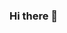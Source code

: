 ### Hi there 👋

<!--
**wkndavid/wkndavid** is a ✨ _special_ ✨ repository because its `README.md` (this file) appears on your GitHub profile.

Here are some ideas to get you started:

- 🔭 I’m currently working Dev Jr Freelancer ...
- 🌱 I’m currently learning Laravel, Vue.js and Docker...
- 💬 Ask me about ...


<svg viewBox="-16 -32 880 192" width="880" height="192" xmlns="http://www.w3.org/2000/svg"><style>@keyframes c0{1.88%{fill:var(--c1)}1.9%,to{fill:var(--ce)}}@keyframes c1{2.25%{fill:var(--c1)}2.27%,to{fill:var(--ce)}}@keyframes c2{3.39%{fill:var(--c1)}3.41%,to{fill:var(--ce)}}@keyframes c3{95.08%{fill:var(--c4)}95.1%,to{fill:var(--ce)}}@keyframes c4{95.46%{fill:var(--c4)}95.48%,to{fill:var(--ce)}}@keyframes c5{6.03%{fill:var(--c1)}6.05%,to{fill:var(--ce)}}@keyframes c6{93.95%{fill:var(--c4)}93.97%,to{fill:var(--ce)}}@keyframes c7{13.2%{fill:var(--c1)}13.22%,to{fill:var(--ce)}}@keyframes c8{13.95%{fill:var(--c1)}13.97%,to{fill:var(--ce)}}@keyframes c9{14.71%{fill:var(--c1)}14.73%,to{fill:var(--ce)}}@keyframes ca{52.82%{fill:var(--c1)}52.84%,to{fill:var(--ce)}}@keyframes cb{52.44%{fill:var(--c1)}52.46%,to{fill:var(--ce)}}@keyframes cc{55.46%{fill:var(--c2)}55.48%,to{fill:var(--ce)}}@keyframes cd{15.84%{fill:var(--c1)}15.86%,to{fill:var(--ce)}}@keyframes ce{16.97%{fill:var(--c1)}16.99%,to{fill:var(--ce)}}@keyframes cf{21.5%{fill:var(--c1)}21.52%,to{fill:var(--ce)}}@keyframes cg{17.73%{fill:var(--c1)}17.75%,to{fill:var(--ce)}}@keyframes ch{20.74%{fill:var(--c1)}20.76%,to{fill:var(--ce)}}@keyframes ci{19.99%{fill:var(--c1)}20.01%,to{fill:var(--ce)}}@keyframes cj{19.24%{fill:var(--c1)}19.26%,to{fill:var(--ce)}}@keyframes ck{18.86%{fill:var(--c1)}18.88%,to{fill:var(--ce)}}@keyframes cl{73.2%{fill:var(--c3)}73.22%,to{fill:var(--ce)}}@keyframes cm{59.99%{fill:var(--c2)}60.01%,to{fill:var(--ce)}}@keyframes cn{33.2%{fill:var(--c1)}33.22%,to{fill:var(--ce)}}@keyframes co{75.84%{fill:var(--c3)}75.86%,to{fill:var(--ce)}}@keyframes cp{23.39%{fill:var(--c1)}23.41%,to{fill:var(--ce)}}@keyframes cq{32.44%{fill:var(--c1)}32.46%,to{fill:var(--ce)}}@keyframes cr{32.82%{fill:var(--c1)}32.84%,to{fill:var(--ce)}}@keyframes cs{30.56%{fill:var(--c1)}30.58%,to{fill:var(--ce)}}@keyframes ct{24.52%{fill:var(--c1)}24.54%,to{fill:var(--ce)}}@keyframes cu{24.9%{fill:var(--c1)}24.92%,to{fill:var(--ce)}}@keyframes cv{29.8%{fill:var(--c1)}29.82%,to{fill:var(--ce)}}@keyframes cw{62.25%{fill:var(--c2)}62.27%,to{fill:var(--ce)}}@keyframes cx{25.27%{fill:var(--c1)}25.29%,to{fill:var(--ce)}}@keyframes cy{29.05%{fill:var(--c1)}29.07%,to{fill:var(--ce)}}@keyframes cz{70.56%{fill:var(--c3)}70.58%,to{fill:var(--ce)}}@keyframes c10{36.22%{fill:var(--c1)}36.24%,to{fill:var(--ce)}}@keyframes c11{27.54%{fill:var(--c1)}27.56%,to{fill:var(--ce)}}@keyframes c12{26.03%{fill:var(--c1)}26.05%,to{fill:var(--ce)}}@keyframes c13{79.24%{fill:var(--c4)}79.26%,to{fill:var(--ce)}}@keyframes c14{37.35%{fill:var(--c1)}37.37%,to{fill:var(--ce)}}@keyframes c15{36.97%{fill:var(--c1)}36.99%,to{fill:var(--ce)}}@keyframes c16{26.78%{fill:var(--c1)}26.8%,to{fill:var(--ce)}}@keyframes c17{38.48%{fill:var(--c1)}38.5%,to{fill:var(--ce)}}@keyframes c18{38.1%{fill:var(--c1)}38.12%,to{fill:var(--ce)}}@keyframes c19{45.27%{fill:var(--c1)}45.29%,to{fill:var(--ce)}}@keyframes c1a{44.9%{fill:var(--c1)}44.92%,to{fill:var(--ce)}}@keyframes c1b{39.61%{fill:var(--c1)}39.63%,to{fill:var(--ce)}}@keyframes c1c{66.78%{fill:var(--c2)}66.8%,to{fill:var(--ce)}}@keyframes c1d{40.74%{fill:var(--c1)}40.76%,to{fill:var(--ce)}}@keyframes c1e{41.12%{fill:var(--c1)}41.14%,to{fill:var(--ce)}}@keyframes c1f{41.88%{fill:var(--c1)}41.9%,to{fill:var(--ce)}}@keyframes u0{1.88%{transform:scale(0,1)}1.9%,2.25%{transform:scale(.02,1)}2.27%,3.39%{transform:scale(.05,1)}3.41%,6.03%{transform:scale(.07,1)}13.2%,6.05%{transform:scale(.1,1)}13.22%,13.95%{transform:scale(.12,1)}13.97%,14.71%{transform:scale(.15,1)}14.73%,15.84%{transform:scale(.17,1)}15.86%,16.97%{transform:scale(.2,1)}16.99%,17.73%{transform:scale(.22,1)}17.75%,18.86%{transform:scale(.24,1)}18.88%,19.24%{transform:scale(.27,1)}19.26%,19.99%{transform:scale(.29,1)}20.01%,20.74%{transform:scale(.32,1)}20.76%,21.5%{transform:scale(.34,1)}21.52%,23.39%{transform:scale(.37,1)}23.41%,24.52%{transform:scale(.39,1)}24.54%,24.9%{transform:scale(.41,1)}24.92%,25.27%{transform:scale(.44,1)}25.29%,26.03%{transform:scale(.46,1)}26.05%,26.78%{transform:scale(.49,1)}26.8%,27.54%{transform:scale(.51,1)}27.56%,29.05%{transform:scale(.54,1)}29.07%,29.8%{transform:scale(.56,1)}29.82%,30.56%{transform:scale(.59,1)}30.58%,32.44%{transform:scale(.61,1)}32.46%,32.82%{transform:scale(.63,1)}32.84%,33.2%{transform:scale(.66,1)}33.22%,36.22%{transform:scale(.68,1)}36.24%,36.97%{transform:scale(.71,1)}36.99%,37.35%{transform:scale(.73,1)}37.37%,38.1%{transform:scale(.76,1)}38.12%,38.48%{transform:scale(.78,1)}38.5%,39.61%{transform:scale(.8,1)}39.63%,40.74%{transform:scale(.83,1)}40.76%,41.12%{transform:scale(.85,1)}41.14%,41.88%{transform:scale(.88,1)}41.9%,44.9%{transform:scale(.9,1)}44.92%,45.27%{transform:scale(.93,1)}45.29%,52.44%{transform:scale(.95,1)}52.46%,52.82%{transform:scale(.98,1)}52.84%,to{transform:scale(1,1)}}@keyframes u1{55.46%{transform:scale(0,1)}55.48%,59.99%{transform:scale(.25,1)}60.01%,62.25%{transform:scale(.5,1)}62.27%,66.78%{transform:scale(.75,1)}66.8%,to{transform:scale(1,1)}}@keyframes u2{70.56%{transform:scale(0,1)}70.58%,73.2%{transform:scale(.33,1)}73.22%,75.84%{transform:scale(.67,1)}75.86%,to{transform:scale(1,1)}}@keyframes u3{79.24%{transform:scale(0,1)}79.26%,93.95%{transform:scale(.25,1)}93.97%,95.08%{transform:scale(.5,1)}95.1%,95.46%{transform:scale(.75,1)}95.48%,to{transform:scale(1,1)}}@keyframes s0{0%,99.62%{transform:translate(0,-16px)}.38%{transform:translate(0,0)}1.13%{transform:translate(32px,0)}2.26%{transform:translate(32px,48px)}3.02%{transform:translate(64px,48px)}3.4%{transform:translate(64px,64px)}3.77%{transform:translate(48px,64px)}4.15%{transform:translate(48px,48px)}4.91%{transform:translate(80px,48px)}5.66%{transform:translate(80px,16px)}13.21%{transform:translate(400px,16px)}13.96%{transform:translate(400px,48px)}16.6%{transform:translate(512px,48px)}16.98%{transform:translate(512px,64px)}17.36%{transform:translate(528px,64px)}17.74%{transform:translate(528px,80px)}18.49%{transform:translate(560px,80px)}20.38%,57.36%{transform:translate(560px,0)}21.13%{transform:translate(528px,0)}21.51%{transform:translate(528px,16px)}24.53%{transform:translate(656px,16px)}24.91%,30.19%{transform:translate(656px,32px)}26.42%{transform:translate(720px,32px)}27.17%{transform:translate(720px,0)}27.92%{transform:translate(688px,0)}29.06%,79.62%{transform:translate(688px,48px)}29.81%{transform:translate(656px,48px)}31.32%{transform:translate(608px,32px)}32.83%{transform:translate(608px,96px)}33.21%{transform:translate(592px,96px)}33.58%{transform:translate(592px,80px)}34.72%{transform:translate(640px,80px)}35.09%{transform:translate(640px,96px)}36.6%{transform:translate(704px,96px)}37.36%{transform:translate(704px,64px)}38.11%,45.66%{transform:translate(736px,64px)}38.49%{transform:translate(736px,48px)}39.25%{transform:translate(768px,48px)}39.62%{transform:translate(768px,32px)}40%{transform:translate(784px,32px)}40.38%{transform:translate(784px,48px)}41.51%{transform:translate(832px,48px)}41.89%{transform:translate(832px,32px)}42.26%{transform:translate(816px,32px)}42.64%{transform:translate(816px,48px)}44.15%{transform:translate(752px,48px)}44.91%{transform:translate(752px,80px)}45.28%{transform:translate(736px,80px)}52.08%{transform:translate(464px,64px)}52.45%{transform:translate(464px,80px)}52.83%{transform:translate(448px,80px)}53.21%{transform:translate(448px,64px)}53.96%{transform:translate(480px,64px)}55.47%{transform:translate(480px,0)}59.62%{transform:translate(560px,96px)}61.89%{transform:translate(656px,96px)}62.26%{transform:translate(656px,80px)}62.64%{transform:translate(672px,80px)}63.02%{transform:translate(672px,64px)}66.04%{transform:translate(800px,64px)}66.79%{transform:translate(800px,32px)}69.43%,80%{transform:translate(688px,32px)}70.57%{transform:translate(688px,80px)}73.21%{transform:translate(576px,80px)}73.58%{transform:translate(576px,64px)}74.34%{transform:translate(608px,64px)}75.85%{transform:translate(608px,0)}78.11%{transform:translate(704px,0)}79.25%{transform:translate(704px,48px)}94.34%{transform:translate(80px,32px)}95.47%{transform:translate(80px,80px)}95.85%{transform:translate(64px,80px)}97.74%{transform:translate(64px,0)}98.11%{transform:translate(48px,0)}98.49%{transform:translate(48px,-16px)}}@keyframes s1{0%,99.62%{transform:translate(16px,-16px)}.38%{transform:translate(0,-16px)}.75%{transform:translate(0,0)}1.51%{transform:translate(32px,0)}2.64%{transform:translate(32px,48px)}3.4%{transform:translate(64px,48px)}3.77%{transform:translate(64px,64px)}4.15%{transform:translate(48px,64px)}4.53%{transform:translate(48px,48px)}5.28%{transform:translate(80px,48px)}6.04%{transform:translate(80px,16px)}13.58%{transform:translate(400px,16px)}14.34%{transform:translate(400px,48px)}16.98%{transform:translate(512px,48px)}17.36%{transform:translate(512px,64px)}17.74%{transform:translate(528px,64px)}18.11%{transform:translate(528px,80px)}18.87%{transform:translate(560px,80px)}20.75%,57.74%{transform:translate(560px,0)}21.51%{transform:translate(528px,0)}21.89%{transform:translate(528px,16px)}24.91%{transform:translate(656px,16px)}25.28%,30.57%{transform:translate(656px,32px)}26.79%{transform:translate(720px,32px)}27.55%{transform:translate(720px,0)}28.3%{transform:translate(688px,0)}29.43%,80%{transform:translate(688px,48px)}30.19%{transform:translate(656px,48px)}31.7%{transform:translate(608px,32px)}33.21%{transform:translate(608px,96px)}33.58%{transform:translate(592px,96px)}33.96%{transform:translate(592px,80px)}35.09%{transform:translate(640px,80px)}35.47%{transform:translate(640px,96px)}36.98%{transform:translate(704px,96px)}37.74%{transform:translate(704px,64px)}38.49%,46.04%{transform:translate(736px,64px)}38.87%{transform:translate(736px,48px)}39.62%{transform:translate(768px,48px)}40%{transform:translate(768px,32px)}40.38%{transform:translate(784px,32px)}40.75%{transform:translate(784px,48px)}41.89%{transform:translate(832px,48px)}42.26%{transform:translate(832px,32px)}42.64%{transform:translate(816px,32px)}43.02%{transform:translate(816px,48px)}44.53%{transform:translate(752px,48px)}45.28%{transform:translate(752px,80px)}45.66%{transform:translate(736px,80px)}52.45%{transform:translate(464px,64px)}52.83%{transform:translate(464px,80px)}53.21%{transform:translate(448px,80px)}53.58%{transform:translate(448px,64px)}54.34%{transform:translate(480px,64px)}55.85%{transform:translate(480px,0)}60%{transform:translate(560px,96px)}62.26%{transform:translate(656px,96px)}62.64%{transform:translate(656px,80px)}63.02%{transform:translate(672px,80px)}63.4%{transform:translate(672px,64px)}66.42%{transform:translate(800px,64px)}67.17%{transform:translate(800px,32px)}69.81%,80.38%{transform:translate(688px,32px)}70.94%{transform:translate(688px,80px)}73.58%{transform:translate(576px,80px)}73.96%{transform:translate(576px,64px)}74.72%{transform:translate(608px,64px)}76.23%{transform:translate(608px,0)}78.49%{transform:translate(704px,0)}79.62%{transform:translate(704px,48px)}94.72%{transform:translate(80px,32px)}95.85%{transform:translate(80px,80px)}96.23%{transform:translate(64px,80px)}98.11%{transform:translate(64px,0)}98.49%{transform:translate(48px,0)}98.87%{transform:translate(48px,-16px)}}@keyframes s2{0%,99.62%{transform:translate(32px,-16px)}.75%{transform:translate(0,-16px)}1.13%{transform:translate(0,0)}1.89%{transform:translate(32px,0)}3.02%{transform:translate(32px,48px)}3.77%{transform:translate(64px,48px)}4.15%{transform:translate(64px,64px)}4.53%{transform:translate(48px,64px)}4.91%{transform:translate(48px,48px)}5.66%{transform:translate(80px,48px)}6.42%{transform:translate(80px,16px)}13.96%{transform:translate(400px,16px)}14.72%{transform:translate(400px,48px)}17.36%{transform:translate(512px,48px)}17.74%{transform:translate(512px,64px)}18.11%{transform:translate(528px,64px)}18.49%{transform:translate(528px,80px)}19.25%{transform:translate(560px,80px)}21.13%,58.11%{transform:translate(560px,0)}21.89%{transform:translate(528px,0)}22.26%{transform:translate(528px,16px)}25.28%{transform:translate(656px,16px)}25.66%,30.94%{transform:translate(656px,32px)}27.17%{transform:translate(720px,32px)}27.92%{transform:translate(720px,0)}28.68%{transform:translate(688px,0)}29.81%,80.38%{transform:translate(688px,48px)}30.57%{transform:translate(656px,48px)}32.08%{transform:translate(608px,32px)}33.58%{transform:translate(608px,96px)}33.96%{transform:translate(592px,96px)}34.34%{transform:translate(592px,80px)}35.47%{transform:translate(640px,80px)}35.85%{transform:translate(640px,96px)}37.36%{transform:translate(704px,96px)}38.11%{transform:translate(704px,64px)}38.87%,46.42%{transform:translate(736px,64px)}39.25%{transform:translate(736px,48px)}40%{transform:translate(768px,48px)}40.38%{transform:translate(768px,32px)}40.75%{transform:translate(784px,32px)}41.13%{transform:translate(784px,48px)}42.26%{transform:translate(832px,48px)}42.64%{transform:translate(832px,32px)}43.02%{transform:translate(816px,32px)}43.4%{transform:translate(816px,48px)}44.91%{transform:translate(752px,48px)}45.66%{transform:translate(752px,80px)}46.04%{transform:translate(736px,80px)}52.83%{transform:translate(464px,64px)}53.21%{transform:translate(464px,80px)}53.58%{transform:translate(448px,80px)}53.96%{transform:translate(448px,64px)}54.72%{transform:translate(480px,64px)}56.23%{transfo<svg viewBox="-16 -32 880 192" width="880" height="192" xmlns="http://www.w3.org/2000/svg"><style>@keyframes c0{1.88%{fill:var(--c1)}1.9%,to{fill:var(--ce)}}@keyframes c1{2.25%{fill:var(--c1)}2.27%,to{fill:var(--ce)}}@keyframes c2{3.39%{fill:var(--c1)}3.41%,to{fill:var(--ce)}}@keyframes c3{95.08%{fill:var(--c4)}95.1%,to{fill:var(--ce)}}@keyframes c4{95.46%{fill:var(--c4)}95.48%,to{fill:var(--ce)}}@keyframes c5{6.03%{fill:var(--c1)}6.05%,to{fill:var(--ce)}}@keyframes c6{93.95%{fill:var(--c4)}93.97%,to{fill:var(--ce)}}@keyframes c7{13.2%{fill:var(--c1)}13.22%,to{fill:var(--ce)}}@keyframes c8{13.95%{fill:var(--c1)}13.97%,to{fill:var(--ce)}}@keyframes c9{14.71%{fill:var(--c1)}14.73%,to{fill:var(--ce)}}@keyframes ca{52.82%{fill:var(--c1)}52.84%,to{fill:var(--ce)}}@keyframes cb{52.44%{fill:var(--c1)}52.46%,to{fill:var(--ce)}}@keyframes cc{55.46%{fill:var(--c2)}55.48%,to{fill:var(--ce)}}@keyframes cd{15.84%{fill:var(--c1)}15.86%,to{fill:var(--ce)}}@keyframes ce{16.97%{fill:var(--c1)}16.99%,to{fill:var(--ce)}}@keyframes cf{21.5%{fill:var(--c1)}21.52%,to{fill:var(--ce)}}@keyframes cg{17.73%{fill:var(--c1)}17.75%,to{fill:var(--ce)}}@keyframes ch{20.74%{fill:var(--c1)}20.76%,to{fill:var(--ce)}}@keyframes ci{19.99%{fill:var(--c1)}20.01%,to{fill:var(--ce)}}@keyframes cj{19.24%{fill:var(--c1)}19.26%,to{fill:var(--ce)}}@keyframes ck{18.86%{fill:var(--c1)}18.88%,to{fill:var(--ce)}}@keyframes cl{73.2%{fill:var(--c3)}73.22%,to{fill:var(--ce)}}@keyframes cm{59.99%{fill:var(--c2)}60.01%,to{fill:var(--ce)}}@keyframes cn{33.2%{fill:var(--c1)}33.22%,to{fill:var(--ce)}}@keyframes co{75.84%{fill:var(--c3)}75.86%,to{fill:var(--ce)}}@keyframes cp{23.39%{fill:var(--c1)}23.41%,to{fill:var(--ce)}}@keyframes cq{32.44%{fill:var(--c1)}32.46%,to{fill:var(--ce)}}@keyframes cr{32.82%{fill:var(--c1)}32.84%,to{fill:var(--ce)}}@keyframes cs{30.56%{fill:var(--c1)}30.58%,to{fill:var(--ce)}}@keyframes ct{24.52%{fill:var(--c1)}24.54%,to{fill:var(--ce)}}@keyframes cu{24.9%{fill:var(--c1)}24.92%,to{fill:var(--ce)}}@keyframes cv{29.8%{fill:var(--c1)}29.82%,to{fill:var(--ce)}}@keyframes cw{62.25%{fill:var(--c2)}62.27%,to{fill:var(--ce)}}@keyframes cx{25.27%{fill:var(--c1)}25.29%,to{fill:var(--ce)}}@keyframes cy{29.05%{fill:var(--c1)}29.07%,to{fill:var(--ce)}}@keyframes cz{70.56%{fill:var(--c3)}70.58%,to{fill:var(--ce)}}@keyframes c10{36.22%{fill:var(--c1)}36.24%,to{fill:var(--ce)}}@keyframes c11{27.54%{fill:var(--c1)}27.56%,to{fill:var(--ce)}}@keyframes c12{26.03%{fill:var(--c1)}26.05%,to{fill:var(--ce)}}@keyframes c13{79.24%{fill:var(--c4)}79.26%,to{fill:var(--ce)}}@keyframes c14{37.35%{fill:var(--c1)}37.37%,to{fill:var(--ce)}}@keyframes c15{36.97%{fill:var(--c1)}36.99%,to{fill:var(--ce)}}@keyframes c16{26.78%{fill:var(--c1)}26.8%,to{fill:var(--ce)}}@keyframes c17{38.48%{fill:var(--c1)}38.5%,to{fill:var(--ce)}}@keyframes c18{38.1%{fill:var(--c1)}38.12%,to{fill:var(--ce)}}@keyframes c19{45.27%{fill:var(--c1)}45.29%,to{fill:var(--ce)}}@keyframes c1a{44.9%{fill:var(--c1)}44.92%,to{fill:var(--ce)}}@keyframes c1b{39.61%{fill:var(--c1)}39.63%,to{fill:var(--ce)}}@keyframes c1c{66.78%{fill:var(--c2)}66.8%,to{fill:var(--ce)}}@keyframes c1d{40.74%{fill:var(--c1)}40.76%,to{fill:var(--ce)}}@keyframes c1e{41.12%{fill:var(--c1)}41.14%,to{fill:var(--ce)}}@keyframes c1f{41.88%{fill:var(--c1)}41.9%,to{fill:var(--ce)}}@keyframes u0{1.88%{transform:scale(0,1)}1.9%,2.25%{transform:scale(.02,1)}2.27%,3.39%{transform:scale(.05,1)}3.41%,6.03%{transform:scale(.07,1)}13.2%,6.05%{transform:scale(.1,1)}13.22%,13.95%{transform:scale(.12,1)}13.97%,14.71%{transform:scale(.15,1)}14.73%,15.84%{transform:scale(.17,1)}15.86%,16.97%{transform:scale(.2,1)}16.99%,17.73%{transform:scale(.22,1)}17.75%,18.86%{transform:scale(.24,1)}18.88%,19.24%{transform:scale(.27,1)}19.26%,19.99%{transform:scale(.29,1)}20.01%,20.74%{transform:scale(.32,1)}20.76%,21.5%{transform:scale(.34,1)}21.52%,23.39%{transform:scale(.37,1)}23.41%,24.52%{transform:scale(.39,1)}24.54%,24.9%{transform:scale(.41,1)}24.92%,25.27%{transform:scale(.44,1)}25.29%,26.03%{transform:scale(.46,1)}26.05%,26.78%{transform:scale(.49,1)}26.8%,27.54%{transform:scale(.51,1)}27.56%,29.05%{transform:scale(.54,1)}29.07%,29.8%{transform:scale(.56,1)}29.82%,30.56%{transform:scale(.59,1)}30.58%,32.44%{transform:scale(.61,1)}32.46%,32.82%{transform:scale(.63,1)}32.84%,33.2%{transform:scale(.66,1)}33.22%,36.22%{transform:scale(.68,1)}36.24%,36.97%{transform:scale(.71,1)}36.99%,37.35%{transform:scale(.73,1)}37.37%,38.1%{transform:scale(.76,1)}38.12%,38.48%{transform:scale(.78,1)}38.5%,39.61%{transform:scale(.8,1)}39.63%,40.74%{transform:scale(.83,1)}40.76%,41.12%{transform:scale(.85,1)}41.14%,41.88%{transform:scale(.88,1)}41.9%,44.9%{transform:scale(.9,1)}44.92%,45.27%{transform:scale(.93,1)}45.29%,52.44%{transform:scale(.95,1)}52.46%,52.82%{transform:scale(.98,1)}52.84%,to{transform:scale(1,1)}}@keyframes u1{55.46%{transform:scale(0,1)}55.48%,59.99%{transform:scale(.25,1)}60.01%,62.25%{transform:scale(.5,1)}62.27%,66.78%{transform:scale(.75,1)}66.8%,to{transform:scale(1,1)}}@keyframes u2{70.56%{transform:scale(0,1)}70.58%,73.2%{transform:scale(.33,1)}73.22%,75.84%{transform:scale(.67,1)}75.86%,to{transform:scale(1,1)}}@keyframes u3{79.24%{transform:scale(0,1)}79.26%,93.95%{transform:scale(.25,1)}93.97%,95.08%{transform:scale(.5,1)}95.1%,95.46%{transform:scale(.75,1)}95.48%,to{transform:scale(1,1)}}@keyframes s0{0%,99.62%{transform:translate(0,-16px)}.38%{transform:translate(0,0)}1.13%{transform:translate(32px,0)}2.26%{transform:translate(32px,48px)}3.02%{transform:translate(64px,48px)}3.4%{transform:translate(64px,64px)}3.77%{transform:translate(48px,64px)}4.15%{transform:translate(48px,48px)}4.91%{transform:translate(80px,48px)}5.66%{transform:translate(80px,16px)}13.21%{transform:translate(400px,16px)}13.96%{transform:translate(400px,48px)}16.6%{transform:translate(512px,48px)}16.98%{transform:translate(512px,64px)}17.36%{transform:translate(528px,64px)}17.74%{transform:translate(528px,80px)}18.49%{transform:translate(560px,80px)}20.38%,57.36%{transform:translate(560px,0)}21.13%{transform:translate(528px,0)}21.51%{transform:translate(528px,16px)}24.53%{transform:translate(656px,16px)}24.91%,30.19%{transform:translate(656px,32px)}26.42%{transform:translate(720px,32px)}27.17%{transform:translate(720px,0)}27.92%{transform:translate(688px,0)}29.06%,79.62%{transform:translate(688px,48px)}29.81%{transform:translate(656px,48px)}31.32%{transform:translate(608px,32px)}32.83%{transform:translate(608px,96px)}33.21%{transform:translate(592px,96px)}33.58%{transform:translate(592px,80px)}34.72%{transform:translate(640px,80px)}35.09%{transform:translate(640px,96px)}36.6%{transform:translate(704px,96px)}37.36%{transform:translate(704px,64px)}38.11%,45.66%{transform:translate(736px,64px)}38.49%{transform:translate(736px,48px)}39.25%{transform:translate(768px,48px)}39.62%{transform:translate(768px,32px)}40%{transform:translate(784px,32px)}40.38%{transform:translate(784px,48px)}41.51%{transform:translate(832px,48px)}41.89%{transform:translate(832px,32px)}42.26%{transform:translate(816px,32px)}42.64%{transform:translate(816px,48px)}44.15%{transform:translate(752px,48px)}44.91%{transform:translate(752px,80px)}45.28%{transform:translate(736px,80px)}52.08%{transform:translate(464px,64px)}52.45%{transform:translate(464px,80px)}52.83%{transform:translate(448px,80px)}53.21%{transform:translate(448px,64px)}53.96%{transform:translate(480px,64px)}55.47%{transform:translate(480px,0)}59.62%{transform:translate(560px,96px)}61.89%{transform:translate(656px,96px)}62.26%{transform:translate(656px,80px)}62.64%{transform:translate(672px,80px)}63.02%{transform:translate(672px,64px)}66.04%{transform:translate(800px,64px)}66.79%{transform:translate(800px,32px)}69.43%,80%{transform:translate(688px,32px)}70.57%{transform:translate(688px,80px)}73.21%{transform:translate(576px,80px)}73.58%{transform:translate(576px,64px)}74.34%{transform:translate(608px,64px)}75.85%{transform:translate(608px,0)}78.11%{transform:translate(704px,0)}79.25%{transform:translate(704px,48px)}94.34%{transform:translate(80px,32px)}95.47%{transform:translate(80px,80px)}95.85%{transform:translate(64px,80px)}97.74%{transform:translate(64px,0)}98.11%{transform:translate(48px,0)}98.49%{transform:translate(48px,-16px)}}@keyframes s1{0%,99.62%{transform:translate(16px,-16px)}.38%{transform:translate(0,-16px)}.75%{transform:translate(0,0)}1.51%{transform:translate(32px,0)}2.64%{transform:translate(32px,48px)}3.4%{transform:translate(64px,48px)}3.77%{transform:translate(64px,64px)}4.15%{transform:translate(48px,64px)}4.53%{transform:translate(48px,48px)}5.28%{transform:translate(80px,48px)}6.04%{transform:translate(80px,16px)}13.58%{transform:translate(400px,16px)}14.34%{transform:translate(400px,48px)}16.98%{transform:translate(512px,48px)}17.36%{transform:translate(512px,64px)}17.74%{transform:translate(528px,64px)}18.11%{transform:translate(528px,80px)}18.87%{transform:translate(560px,80px)}20.75%,57.74%{transform:translate(560px,0)}21.51%{transform:translate(528px,0)}21.89%{transform:translate(528px,16px)}24.91%{transform:translate(656px,16px)}25.28%,30.57%{transform:translate(656px,32px)}26.79%{transform:translate(720px,32px)}27.55%{transform:translate(720px,0)}28.3%{transform:translate(688px,0)}29.43%,80%{transform:translate(688px,48px)}30.19%{transform:translate(656px,48px)}31.7%{transform:translate(608px,32px)}33.21%{transform:translate(608px,96px)}33.58%{transform:translate(592px,96px)}33.96%{transform:translate(592px,80px)}35.09%{transform:translate(640px,80px)}35.47%{transform:translate(640px,96px)}36.98%{transform:translate(704px,96px)}37.74%{transform:translate(704px,64px)}38.49%,46.04%{transform:translate(736px,64px)}38.87%{transform:translate(736px,48px)}39.62%{transform:translate(768px,48px)}40%{transform:translate(768px,32px)}40.38%{transform:translate(784px,32px)}40.75%{transform:translate(784px,48px)}41.89%{transform:translate(832px,48px)}42.26%{transform:translate(832px,32px)}42.64%{transform:translate(816px,32px)}43.02%{transform:translate(816px,48px)}44.53%{transform:translate(752px,48px)}45.28%{transform:translate(752px,80px)}45.66%{transform:translate(736px,80px)}52.45%{transform:translate(464px,64px)}52.83%{transform:translate(464px,80px)}53.21%{transform:translate(448px,80px)}53.58%{transform:translate(448px,64px)}54.34%{transform:translate(480px,64px)}55.85%{transform:translate(480px,0)}60%{transform:translate(560px,96px)}62.26%{transform:translate(656px,96px)}62.64%{transform:translate(656px,80px)}63.02%{transform:translate(672px,80px)}63.4%{transform:translate(672px,64px)}66.42%{transform:translate(800px,64px)}67.17%{transform:translate(800px,32px)}69.81%,80.38%{transform:translate(688px,32px)}70.94%{transform:translate(688px,80px)}73.58%{transform:translate(576px,80px)}73.96%{transform:translate(576px,64px)}74.72%{transform:translate(608px,64px)}76.23%{transform:translate(608px,0)}78.49%{transform:translate(704px,0)}79.62%{transform:translate(704px,48px)}94.72%{transform:translate(80px,32px)}95.85%{transform:translate(80px,80px)}96.23%{transform:translate(64px,80px)}98.11%{transform:translate(64px,0)}98.49%{transform:translate(48px,0)}98.87%{transform:translate(48px,-16px)}}@keyframes s2{0%,99.62%{transform:translate(32px,-16px)}.75%{transform:translate(0,-16px)}1.13%{transform:translate(0,0)}1.89%{transform:translate(32px,0)}3.02%{transform:translate(32px,48px)}3.77%{transform:translate(64px,48px)}4.15%{transform:translate(64px,64px)}4.53%{transform:translate(48px,64px)}4.91%{transform:translate(48px,48px)}5.66%{transform:translate(80px,48px)}6.42%{transform:translate(80px,16px)}13.96%{transform:translate(400px,16px)}14.72%{transform:translate(400px,48px)}17.36%{transform:translate(512px,48px)}17.74%{transform:translate(512px,64px)}18.11%{transform:translate(528px,64px)}18.49%{transform:translate(528px,80px)}19.25%{transform:translate(560px,80px)}21.13%,58.11%{transform:translate(560px,0)}21.89%{transform:translate(528px,0)}22.26%{transform:translate(528px,16px)}25.28%{transform:translate(656px,16px)}25.66%,30.94%{transform:translate(656px,32px)}27.17%{transform:translate(720px,32px)}27.92%{transform:translate(720px,0)}28.68%{transform:translate(688px,0)}29.81%,80.38%{transform:translate(688px,48px)}30.57%{transform:translate(656px,48px)}32.08%{transform:translate(608px,32px)}33.58%{transform:translate(608px,96px)}33.96%{transform:translate(592px,96px)}34.34%{transform:translate(592px,80px)}35.47%{transform:translate(640px,80px)}35.85%{transform:translate(640px,96px)}37.36%{transform:translate(704px,96px)}38.11%{transform:translate(704px,64px)}38.87%,46.42%{transform:translate(736px,64px)}39.25%{transform:translate(736px,48px)}40%{transform:translate(768px,48px)}40.38%{transform:translate(768px,32px)}40.75%{transform:translate(784px,32px)}41.13%{transform:translate(784px,48px)}42.26%{transform:translate(832px,48px)}42.64%{transform:translate(832px,32px)}43.02%{transform:translate(816px,32px)}43.4%{transform:translate(816px,48px)}44.91%{transform:translate(752px,48px)}45.66%{transform:translate(752px,80px)}46.04%{transform:translate(736px,80px)}52.83%{transform:translate(464px,64px)}53.21%{transform:translate(464px,80px)}53.58%{transform:translate(448px,80px)}53.96%{transform:translate(448px,64px)}54.72%{transform:translate(480px,64px)}56.23%{transform:translate(480px,0)}60.38%{transform:translate(560px,96px)}62.64%{transform:translate(656px,96px)}63.02%{transform:translate(656px,80px)}63.4%{transform:translate(672px,80px)}63.77%{transform:translate(672px,64px)}66.79%{transform:translate(800px,64px)}67.55%{transform:translate(800px,32px)}70.19%,80.75%{transform:translate(688px,32px)}71.32%{transform:translate(688px,80px)}73.96%{transform:translate(576px,80px)}74.34%{transform:translate(576px,64px)}75.09%{transform:translate(608px,64px)}76.6%{transform:translate(608px,0)}78.87%{transform:translate(704px,0)}80%{transform:translate(704px,48px)}95.09%{transform:translate(80px,32px)}96.23%{transform:translate(80px,80px)}96.6%{transform:translate(64px,80px)}98.49%{transform:translate(64px,0)}98.87%{transform:translate(48px,0)}99.25%{transform:translate(48px,-16px)}}@keyframes s3{0%,99.62%{transform:translate(48px,-16px)}1.13%{transform:translate(0,-16px)}1.51%{transform:translate(0,0)}2.26%{transform:translate(32px,0)}3.4%{transform:translate(32px,48px)}4.15%{transform:translate(64px,48px)}4.53%{transform:translate(64px,64px)}4.91%{transform:translate(48px,64px)}5.28%{transform:translate(48px,48px)}6.04%{transform:translate(80px,48px)}6.79%{transform:translate(80px,16px)}14.34%{transform:translate(400px,16px)}15.09%{transform:translate(400px,48px)}17.74%{transform:translate(512px,48px)}18.11%{transform:translate(512px,64px)}18.49%{transform:translate(528px,64px)}18.87%{transform:translate(528px,80px)}19.62%{transform:translate(560px,80px)}21.51%,58.49%{transform:translate(560px,0)}22.26%{transform:translate(528px,0)}22.64%{transform:translate(528px,16px)}25.66%{transform:translate(656px,16px)}26.04%,31.32%{transform:translate(656px,32px)}27.55%{transform:translate(720px,32px)}28.3%{transform:translate(720px,0)}29.06%{transform:translate(688px,0)}30.19%,80.75%{transform:translate(688px,48px)}30.94%{transform:translate(656px,48px)}32.45%{transform:translate(608px,32px)}33.96%{transform:translate(608px,96px)}34.34%{transform:translate(592px,96px)}34.72%{transform:translate(592px,80px)}35.85%{transform:translate(640px,80px)}36.23%{transform:translate(640px,96px)}37.74%{transform:translate(704px,96px)}38.49%{transform:translate(704px,64px)}39.25%,46.79%{transform:translate(736px,64px)}39.62%{transform:translate(736px,48px)}40.38%{transform:translate(768px,48px)}40.75%{transform:translate(768px,32px)}41.13%{transform:translate(784px,32px)}41.51%{transform:translate(784px,48px)}42.64%{transform:translate(832px,48px)}43.02%{transform:translate(832px,32px)}43.4%{transform:translate(816px,32px)}43.77%{transform:translate(816px,48px)}45.28%{transform:translate(752px,48px)}46.04%{transform:translate(752px,80px)}46.42%{transform:translate(736px,80px)}53.21%{transform:translate(464px,64px)}53.58%{transform:translate(464px,80px)}53.96%{transform:translate(448px,80px)}54.34%{transform:translate(448px,64px)}55.09%{transform:translate(480px,64px)}56.6%{transform:translate(480px,0)}60.75%{transform:translate(560px,96px)}63.02%{transform:translate(656px,96px)}63.4%{transform:translate(656px,80px)}63.77%{transform:translate(672px,80px)}64.15%{transform:translate(672px,64px)}67.17%{transform:translate(800px,64px)}67.92%{transform:translate(800px,32px)}70.57%,81.13%{transform:translate(688px,32px)}71.7%{transform:translate(688px,80px)}74.34%{transform:translate(576px,80px)}74.72%{transform:translate(576px,64px)}75.47%{transform:translate(608px,64px)}76.98%{transform:translate(608px,0)}79.25%{transform:translate(704px,0)}80.38%{transform:translate(704px,48px)}95.47%{transform:translate(80px,32px)}96.6%{transform:translate(80px,80px)}96.98%{transform:translate(64px,80px)}98.87%{transform:translate(64px,0)}99.25%{transform:translate(48px,0)}}:root{--cb:#1b1f230a;--cs:purple;--ce:#ebedf0;--c0:#ebedf0;--c1:#9be9a8;--c2:#40c463;--c3:#30a14e;--c4:#216e39}@media (prefers-color-scheme:dark){:root{--cb:#1b1f230a;--cs:purple;--ce:#161b22;--c1:#01311f;--c2:#034525;--c3:#0f6d31;--c4:#00c647}}.c{shape-rendering:geometricPrecision;rx:2;ry:2;fill:var(--ce);stroke-width:1px;stroke:var(--cb);animation:none 26500ms linear infinite}.c.c0,.c.c1,.c.c2{fill:var(--c1);animation-name:c0}.c.c1,.c.c2{animation-name:c1}.c.c2{animation-name:c2}.c.c3,.c.c4{fill:var(--c4);animation-name:c3}.c.c4{animation-name:c4}.c.c5{fill:var(--c1);animation-name:c5}.c.c6{fill:var(--c4);animation-name:c6}.c.c7,.c.c8{fill:var(--c1);animation-name:c7}.c.c8{animation-name:c8}.c.c9,.c.ca,.c.cb{fill:var(--c1);animation-name:c9}.c.ca,.c.cb{animation-name:ca}.c.cb{animation-name:cb}.c.cc{fill:var(--c2);animation-name:cc}.c.cd,.c.ce{fill:var(--c1);animation-name:cd}.c.ce{animation-name:ce}.c.cf,.c.cg,.c.ch{fill:var(--c1);animation-name:cf}.c.cg,.c.ch{animation-name:cg}.c.ch{animation-name:ch}.c.ci,.c.cj,.c.ck{fill:var(--c1);animation-name:ci}.c.cj,.c.ck{animation-name:cj}.c.ck{animation-name:ck}.c.cl{fill:var(--c3);animation-name:cl}.c.cm{fill:var(--c2);animation-name:cm}.c.cn{fill:var(--c1);animation-name:cn}.c.co{fill:var(--c3);animation-name:co}.c.cp{fill:var(--c1);animation-name:cp}.c.cq,.c.cr,.c.cs{fill:var(--c1);animation-name:cq}.c.cr,.c.cs{animation-name:cr}.c.cs{animation-name:cs}.c.ct,.c.cu,.c.cv{fill:var(--c1);animation-name:ct}.c.cu,.c.cv{animation-name:cu}.c.cv{animation-name:cv}.c.cw{fill:var(--c2);animation-name:cw}.c.cx,.c.cy{fill:var(--c1);animation-name:cx}.c.cy{animation-name:cy}.c.cz{fill:var(--c3);animation-name:cz}.c.c10,.c.c11,.c.c12{fill:var(--c1);animation-name:c10}.c.c11,.c.c12{animation-name:c11}.c.c12{animation-name:c12}.c.c13{fill:var(--c4);animation-name:c13}.c.c14,.c.c15{fill:var(--c1);animation-name:c14}.c.c15{animation-name:c15}.c.c16,.c.c17,.c.c18{fill:var(--c1);animation-name:c16}.c.c17,.c.c18{animation-name:c17}.c.c18{animation-name:c18}.c.c19,.c.c1a,.c.c1b{fill:var(--c1);animation-name:c19}.c.c1a,.c.c1b{animation-name:c1a}.c.c1b{animation-name:c1b}.c.c1c{fill:var(--c2);animation-name:c1c}.c.c1d,.c.c1e,.c.c1f{fill:var(--c1);animation-name:c1d}.c.c1e,.c.c1f{animation-name:c1e}.c.c1f{animation-name:c1f}.s,.u{animation:none linear 26500ms infinite}.u,.u.u0{transform-origin:0 0}.u{transform:scale(0,1)}.u.u0{fill:var(--c1);animation-name:u0}.u.u1{fill:var(--c2);animation-name:u1;transform-origin:668.6px 0}.u.u2{fill:var(--c3);animation-name:u2;transform-origin:733.8px 0}.u.u3{fill:var(--c4);animation-name:u3;transform-origin:782.8px 0}.s{shape-rendering:geometricPrecision;fill:var(--cs)}.s.s0{transform:translate(0,-16px);animation-name:s0}.s.s1{transform:translate(16px,-16px);animation-name:s1}.s.s2{transform:translate(32px,-16px);animation-name:s2}.s.s3{transform:translate(48px,-16px);animation-name:s3}</style><rect class="c" x="2" y="2" width="12" height="12"/><rect class="c" x="2" y="18" width="12" height="12"/><rect class="c" x="2" y="34" width="12" height="12"/><rect class="c" x="2" y="50" width="12" height="12"/><rect class="c" x="2" y="66" width="12" height="12"/><rect class="c" x="2" y="82" width="12" height="12"/><rect class="c" x="2" y="98" width="12" height="12"/><rect class="c" x="18" y="2" width="12" height="12"/><rect class="c" x="18" y="18" width="12" height="12"/><rect class="c" x="18" y="34" width="12" height="12"/><rect class="c" x="18" y="50" width="12" height="12"/><rect class="c" x="18" y="66" width="12" height="12"/><rect class="c" x="18" y="82" width="12" height="12"/><rect class="c" x="18" y="98" width="12" height="12"/><rect class="c" x="34" y="2" width="12" height="12"/><rect class="c" x="34" y="18" width="12" height="12"/><rect class="c c0" x="34" y="34" width="12" height="12"/><rect class="c c1" x="34" y="50" width="12" height="12"/><rect class="c" x="34" y="66" width="12" height="12"/><rect class="c" x="34" y="82" width="12" height="12"/><rect class="c" x="34" y="98" width="12" height="12"/><rect class="c" x="50" y="2" width="12" height="12"/><rect class="c" x="50" y="18" width="12" height="12"/><rect class="c" x="50" y="34" width="12" height="12"/><rect class="c" x="50" y="50" width="12" height="12"/><rect class="c" x="50" y="66" width="12" height="12"/><rect class="c" x="50" y="82" width="12" height="12"/><rect class="c" x="50" y="98" width="12" height="12"/><rect class="c" x="66" y="2" width="12" height="12"/><rect class="c" x="66" y="18" width="12" height="12"/><rect class="c" x="66" y="34" width="12" height="12"/><rect class="c" x="66" y="50" width="12" height="12"/><rect class="c c2" x="66" y="66" width="12" height="12"/><rect class="c" x="66" y="82" width="12" height="12"/><rect class="c" x="66" y="98" width="12" height="12"/><rect class="c" x="82" y="2" width="12" height="12"/><rect class="c" x="82" y="18" width="12" height="12"/><rect class="c" x="82" y="34" width="12" height="12"/><rect class="c" x="82" y="50" width="12" height="12"/><rect class="c c3" x="82" y="66" width="12" height="12"/><rect class="c c4" x="82" y="82" width="12" height="12"/><rect class="c" x="82" y="98" width="12" height="12"/><rect class="c" x="98" y="2" width="12" height="12"/><rect class="c c5" x="98" y="18" width="12" height="12"/><rect class="c c6" x="98" y="34" width="12" height="12"/><rect class="c" x="98" y="50" width="12" height="12"/><rect class="c" x="98" y="66" width="12" height="12"/><rect class="c" x="98" y="82" width="12" height="12"/><rect class="c" x="98" y="98" width="12" height="12"/><rect class="c" x="114" y="2" width="12" height="12"/><rect class="c" x="114" y="18" width="12" height="12"/><rect class="c" x="114" y="34" width="12" height="12"/><rect class="c" x="114" y="50" width="12" height="12"/><rect class="c" x="114" y="66" width="12" height="12"/><rect class="c" x="114" y="82" width="12" height="12"/><rect class="c" x="114" y="98" width="12" height="12"/><rect class="c" x="130" y="2" width="12" height="12"/><rect class="c" x="130" y="18" width="12" height="12"/><rect class="c" x="130" y="34" width="12" height="12"/><rect class="c" x="130" y="50" width="12" height="12"/><rect class="c" x="130" y="66" width="12" height="12"/><rect class="c" x="130" y="82" width="12" height="12"/><rect class="c" x="130" y="98" width="12" height="12"/><rect class="c" x="146" y="2" width="12" height="12"/><rect class="c" x="146" y="18" width="12" height="12"/><rect class="c" x="146" y="34" width="12" height="12"/><rect class="c" x="146" y="50" width="12" height="12"/><rect class="c" x="146" y="66" width="12" height="12"/><rect class="c" x="146" y="82" width="12" height="12"/><rect class="c" x="146" y="98" width="12" height="12"/><rect class="c" x="162" y="2" width="12" height="12"/><rect class="c" x="162" y="18" width="12" height="12"/><rect class="c" x="162" y="34" width="12" height="12"/><rect class="c" x="162" y="50" width="12" height="12"/><rect class="c" x="162" y="66" width="12" height="12"/><rect class="c" x="162" y="82" width="12" height="12"/><rect class="c" x="162" y="98" width="12" height="12"/><rect class="c" x="178" y="2" width="12" height="12"/><rect class="c" x="178" y="18" width="12" height="12"/><rect class="c" x="178" y="34" width="12" height="12"/><rect class="c" x="178" y="50" width="12" height="12"/><rect class="c" x="178" y="66" width="12" height="12"/><rect class="c" x="178" y="82" width="12" height="12"/><rect class="c" x="178" y="98" width="12" height="12"/><rect class="c" x="194" y="2" width="12" height="12"/><rect class="c" x="194" y="18" width="12" height="12"/><rect class="c" x="194" y="34" width="12" height="12"/><rect class="c" x="194" y="50" width="12" height="12"/><rect class="c" x="194" y="66" width="12" height="12"/><rect class="c" x="194" y="82" width="12" height="12"/><rect class="c" x="194" y="98" width="12" height="12"/><rect class="c" x="210" y="2" width="12" height="12"/><rect class="c" x="210" y="18" width="12" height="12"/><rect class="c" x="210" y="34" width="12" height="12"/><rect class="c" x="210" y="50" width="12" height="12"/><rect class="c" x="210" y="66" width="12" height="12"/><rect class="c" x="210" y="82" width="12" height="12"/><rect class="c" x="210" y="98" width="12" height="12"/><rect class="c" x="226" y="2" width="12" height="12"/><rect class="c" x="226" y="18" width="12" height="12"/><rect class="c" x="226" y="34" width="12" height="12"/><rect class="c" x="226" y="50" width="12" height="12"/><rect class="c" x="226" y="66" width="12" height="12"/><rect class="c" x="226" y="82" width="12" height="12"/><rect class="c" x="226" y="98" width="12" height="12"/><rect class="c" x="242" y="2" width="12" height="12"/><rect class="c" x="242" y="18" width="12" height="12"/><rect class="c" x="242" y="34" width="12" height="12"/><rect class="c" x="242" y="50" width="12" height="12"/><rect class="c" x="242" y="66" width="12" height="12"/><rect class="c" x="242" y="82" width="12" height="12"/><rect class="c" x="242" y="98" width="12" height="12"/><rect class="c" x="258" y="2" width="12" height="12"/><rect class="c" x="258" y="18" width="12" height="12"/><rect class="c" x="258" y="34" width="12" height="12"/><rect class="c" x="258" y="50" width="12" height="12"/><rect class="c" x="258" y="66" width="12" height="12"/><rect class="c" x="258" y="82" width="12" height="12"/><rect class="c" x="258" y="98" width="12" height="12"/><rect class="c" x="274" y="2" width="12" height="12"/><rect class="c" x="274" y="18" width="12" height="12"/><rect class="c" x="274" y="34" width="12" height="12"/><rect class="c" x="274" y="50" width="12" height="12"/><rect class="c" x="274" y="66" width="12" height="12"/><rect class="c" x="274" y="82" width="12" height="12"/><rect class="c" x="274" y="98" width="12" height="12"/><rect class="c" x="290" y="2" width="12" height="12"/><rect class="c" x="290" y="18" width="12" height="12"/><rect class="c" x="290" y="34" width="12" height="12"/><rect class="c" x="290" y="50" width="12" height="12"/><rect class="c" x="290" y="66" width="12" height="12"/><rect class="c" x="290" y="82" width="12" height="12"/><rect class="c" x="290" y="98" width="12" height="12"/><rect class="c" x="306" y="2" width="12" height="12"/><rect class="c" x="306" y="18" width="12" height="12"/><rect class="c" x="306" y="34" width="12" height="12"/><rect class="c" x="306" y="50" width="12" height="12"/><rect class="c" x="306" y="66" width="12" height="12"/><rect class="c" x="306" y="82" width="12" height="12"/><rect class="c" x="306" y="98" width="12" height="12"/><rect class="c" x="322" y="2" width="12" height="12"/><rect class="c" x="322" y="18" width="12" height="12"/><rect class="c" x="322" y="34" width="12" height="12"/><rect class="c" x="322" y="50" width="12" height="12"/><rect class="c" x="322" y="66" width="12" height="12"/><rect class="c" x="322" y="82" width="12" height="12"/><rect class="c" x="322" y="98" width="12" height="12"/><rect class="c" x="338" y="2" width="12" height="12"/><rect class="c" x="338" y="18" width="12" height="12"/><rect class="c" x="338" y="34" width="12" height="12"/><rect class="c" x="338" y="50" width="12" height="12"/><rect class="c" x="338" y="66" width="12" height="12"/><rect class="c" x="338" y="82" width="12" height="12"/><rect class="c" x="338" y="98" width="12" height="12"/><rect class="c" x="354" y="2" width="12" height="12"/><rect class="c" x="354" y="18" width="12" height="12"/><rect class="c" x="354" y="34" width="12" height="12"/><rect class="c" x="354" y="50" width="12" height="12"/><rect class="c" x="354" y="66" width="12" height="12"/><rect class="c" x="354" y="82" width="12" height="12"/><rect class="c" x="354" y="98" width="12" height="12"/><rect class="c" x="370" y="2" width="12" height="12"/><rect class="c" x="370" y="18" width="12" height="12"/><rect class="c" x="370" y="34" width="12" height="12"/><rect class="c" x="370" y="50" width="12" height="12"/><rect class="c" x="370" y="66" width="12" height="12"/><rect class="c" x="370" y="82" width="12" height="12"/><rect class="c" x="370" y="98" width="12" height="12"/><rect class="c" x="386" y="2" width="12" height="12"/><rect class="c" x="386" y="18" width="12" height="12"/><rect class="c" x="386" y="34" width="12" height="12"/><rect class="c" x="386" y="50" width="12" height="12"/><rect class="c" x="386" y="66" width="12" height="12"/><rect class="c" x="386" y="82" width="12" height="12"/><rect class="c" x="386" y="98" width="12" height="12"/><rect class="c" x="402" y="2" width="12" height="12"/><rect class="c c7" x="402" y="18" width="12" height="12"/><rect class="c" x="402" y="34" width="12" height="12"/><rect class="c c8" x="402" y="50" width="12" height="12"/><rect class="c" x="402" y="66" width="12" height="12"/><rect class="c" x="402" y="82" width="12" height="12"/><rect class="c" x="402" y="98" width="12" height="12"/><rect class="c" x="418" y="2" width="12" height="12"/><rect class="c" x="418" y="18" width="12" height="12"/><rect class="c" x="418" y="34" width="12" height="12"/><rect class="c" x="418" y="50" width="12" height="12"/><rect class="c" x="418" y="66" width="12" height="12"/><rect class="c" x="418" y="82" width="12" height="12"/><rect class="c" x="418" y="98" width="12" height="12"/><rect class="c" x="434" y="2" width="12" height="12"/><rect class="c" x="434" y="18" width="12" height="12"/><rect class="c" x="434" y="34" width="12" height="12"/><rect class="c c9" x="434" y="50" width="12" height="12"/><rect class="c" x="434" y="66" width="12" height="12"/><rect class="c" x="434" y="82" width="12" height="12"/><rect class="c" x="434" y="98" width="12" height="12"/><rect class="c" x="450" y="2" width="12" height="12"/><rect class="c" x="450" y="18" width="12" height="12"/><rect class="c" x="450" y="34" width="12" height="12"/><rect class="c" x="450" y="50" width="12" height="12"/><rect class="c" x="450" y="66" width="12" height="12"/><rect class="c ca" x="450" y="82" width="12" height="12"/><rect class="c" x="450" y="98" width="12" height="12"/><rect class="c" x="466" y="2" width="12" height="12"/><rect class="c" x="466" y="18" width="12" height="12"/><rect class="c" x="466" y="34" width="12" height="12"/><rect class="c" x="466" y="50" width="12" height="12"/><rect class="c" x="466" y="66" width="12" height="12"/><rect class="c cb" x="466" y="82" width="12" height="12"/><rect class="c" x="466" y="98" width="12" height="12"/><rect class="c cc" x="482" y="2" width="12" height="12"/><rect class="c" x="482" y="18" width="12" height="12"/><rect class="c" x="482" y="34" width="12" height="12"/><rect class="c cd" x="482" y="50" width="12" height="12"/><rect class="c" x="482" y="66" width="12" height="12"/><rect class="c" x="482" y="82" width="12" height="12"/><rect class="c" x="482" y="98" width="12" height="12"/><rect class="c" x="498" y="2" width="12" height="12"/><rect class="c" x="498" y="18" width="12" height="12"/><rect class="c" x="498" y="34" width="12" height="12"/><rect class="c" x="498" y="50" width="12" height="12"/><rect class="c" x="498" y="66" width="12" height="12"/><rect class="c" x="498" y="82" width="12" height="12"/><rect class="c" x="498" y="98" width="12" height="12"/><rect class="c" x="514" y="2" width="12" height="12"/><rect class="c" x="514" y="18" width="12" height="12"/><rect class="c" x="514" y="34" width="12" height="12"/><rect class="c" x="514" y="50" width="12" height="12"/><rect class="c ce" x="514" y="66" width="12" height="12"/><rect class="c" x="514" y="82" width="12" height="12"/><rect class="c" x="514" y="98" width="12" height="12"/><rect class="c" x="530" y="2" width="12" height="12"/><rect class="c cf" x="530" y="18" width="12" height="12"/><rect class="c" x="530" y="34" width="12" height="12"/><rect class="c" x="530" y="50" width="12" height="12"/><rect class="c" x="530" y="66" width="12" height="12"/><rect class="c cg" x="530" y="82" width="12" height="12"/><rect class="c" x="530" y="98" width="12" height="12"/><rect class="c ch" x="546" y="2" width="12" height="12"/><rect class="c" x="546" y="18" width="12" height="12"/><rect class="c" x="546" y="34" width="12" height="12"/><rect class="c" x="546" y="50" width="12" height="12"/><rect class="c" x="546" y="66" width="12" height="12"/><rect class="c" x="546" y="82" width="12" height="12"/><rect class="c" x="546" y="98" width="12" height="12"/><rect class="c" x="562" y="2" width="12" height="12"/><rect class="c ci" x="562" y="18" width="12" height="12"/><rect class="c" x="562" y="34" width="12" height="12"/><rect class="c cj" x="562" y="50" width="12" height="12"/><rect class="c ck" x="562" y="66" width="12" height="12"/><rect class="c" x="562" y="82" width="12" height="12"/><rect class="c" x="562" y="98" width="12" height="12"/><rect class="c" x="578" y="2" width="12" height="12"/><rect class="c" x="578" y="18" width="12" height="12"/><rect class="c" x="578" y="34" width="12" height="12"/><rect class="c" x="578" y="50" width="12" height="12"/><rect class="c" x="578" y="66" width="12" height="12"/><rect class="c cl" x="578" y="82" width="12" height="12"/><rect class="c cm" x="578" y="98" width="12" height="12"/><rect class="c" x="594" y="2" width="12" height="12"/><rect class="c" x="594" y="18" width="12" height="12"/><rect class="c" x="594" y="34" width="12" height="12"/><rect class="c" x="594" y="50" width="12" height="12"/><rect class="c" x="594" y="66" width="12" height="12"/><rect class="c" x="594" y="82" width="12" height="12"/><rect class="c cn" x="594" y="98" width="12" height="12"/><rect class="c co" x="610" y="2" width="12" height="12"/><rect class="c cp" x="610" y="18" width="12" height="12"/><rect class="c" x="610" y="34" width="12" height="12"/><rect class="c" x="610" y="50" width="12" height="12"/><rect class="c" x="610" y="66" width="12" height="12"/><rect class="c cq" x="610" y="82" width="12" height="12"/><rect class="c cr" x="610" y="98" width="12" height="12"/><rect class="c" x="626" y="2" width="12" height="12"/><rect class="c" x="626" y="18" width="12" height="12"/><rect class="c" x="626" y="34" width="12" height="12"/><rect class="c" x="626" y="50" width="12" height="12"/><rect class="c" x="626" y="66" width="12" height="12"/><rect class="c" x="626" y="82" width="12" height="12"/><rect class="c" x="626" y="98" width="12" height="12"/><rect class="c" x="642" y="2" width="12" height="12"/><rect class="c" x="642" y="18" width="12" height="12"/><rect class="c cs" x="642" y="34" width="12" height="12"/><rect class="c" x="642" y="50" width="12" height="12"/><rect class="c" x="642" y="66" width="12" height="12"/><rect class="c" x="642" y="82" width="12" height="12"/><rect class="c" x="642" y="98" width="12" height="12"/><rect class="c" x="658" y="2" width="12" height="12"/><rect class="c ct" x="658" y="18" width="12" height="12"/><rect class="c cu" x="658" y="34" width="12" height="12"/><rect class="c cv" x="658" y="50" width="12" height="12"/><rect class="c" x="658" y="66" width="12" height="12"/><rect class="c cw" x="658" y="82" width="12" height="12"/><rect class="c" x="658" y="98" width="12" height="12"/><rect class="c" x="674" y="2" width="12" height="12"/><rect class="c" x="674" y="18" width="12" height="12"/><rect class="c cx" x="674" y="34" width="12" height="12"/><rect class="c" x="674" y="50" width="12" height="12"/><rect class="c" x="674" y="66" width="12" height="12"/><rect class="c" x="674" y="82" width="12" height="12"/><rect class="c" x="674" y="98" width="12" height="12"/><rect class="c" x="690" y="2" width="12" height="12"/><rect class="c" x="690" y="18" width="12" height="12"/><rect class="c" x="690" y="34" width="12" height="12"/><rect class="c cy" x="690" y="50" width="12" height="12"/><rect class="c" x="690" y="66" width="12" height="12"/><rect class="c cz" x="690" y="82" width="12" height="12"/><rect class="c c10" x="690" y="98" width="12" height="12"/><rect class="c c11" x="706" y="2" width="12" height="12"/><rect class="c" x="706" y="18" width="12" height="12"/><rect class="c c12" x="706" y="34" width="12" height="12"/><rect class="c c13" x="706" y="50" width="12" height="12"/><rect class="c c14" x="706" y="66" width="12" height="12"/><rect class="c c15" x="706" y="82" width="12" height="12"/><rect class="c" x="706" y="98" width="12" height="12"/><rect class="c" x="722" y="2" width="12" height="12"/><rect class="c c16" x="722" y="18" width="12" height="12"/><rect class="c" x="722" y="34" width="12" height="12"/><rect class="c" x="722" y="50" width="12" height="12"/><rect class="c" x="722" y="66" width="12" height="12"/><rect class="c" x="722" y="82" width="12" height="12"/><rect class="c" x="722" y="98" width="12" height="12"/><rect class="c" x="738" y="2" width="12" height="12"/><rect class="c" x="738" y="18" width="12" height="12"/><rect class="c" x="738" y="34" width="12" height="12"/><rect class="c c17" x="738" y="50" width="12" height="12"/><rect class="c c18" x="738" y="66" width="12" height="12"/><rect class="c c19" x="738" y="82" width="12" height="12"/><rect class="c" x="738" y="98" width="12" height="12"/><rect class="c" x="754" y="2" width="12" height="12"/><rect class="c" x="754" y="18" width="12" height="12"/><rect class="c" x="754" y="34" width="12" height="12"/><rect class="c" x="754" y="50" width="12" height="12"/><rect class="c" x="754" y="66" width="12" height="12"/><rect class="c c1a" x="754" y="82" width="12" height="12"/><rect class="c" x="754" y="98" width="12" height="12"/><rect class="c" x="770" y="2" width="12" height="12"/><rect class="c" x="770" y="18" width="12" height="12"/><rect class="c c1b" x="770" y="34" width="12" height="12"/><rect class="c" x="770" y="50" width="12" height="12"/><rect class="c" x="770" y="66" width="12" height="12"/><rect class="c" x="770" y="82" width="12" height="12"/><rect class="c" x="770" y="98" width="12" height="12"/><rect class="c" x="786" y="2" width="12" height="12"/><rect class="c" x="786" y="18" width="12" height="12"/><rect class="c" x="786" y="34" width="12" height="12"/><rect class="c" x="786" y="50" width="12" height="12"/><rect class="c" x="786" y="66" width="12" height="12"/><rect class="c" x="786" y="82" width="12" height="12"/><rect class="c" x="786" y="98" width="12" height="12"/><rect class="c" x="802" y="2" width="12" height="12"/><rect class="c" x="802" y="18" width="12" height="12"/><rect class="c c1c" x="802" y="34" width="12" height="12"/><rect class="c c1d" x="802" y="50" width="12" height="12"/><rect class="c" x="802" y="66" width="12" height="12"/><rect class="c" x="802" y="82" width="12" height="12"/><rect class="c" x="802" y="98" width="12" height="12"/><rect class="c" x="818" y="2" width="12" height="12"/><rect class="c" x="818" y="18" width="12" height="12"/><rect class="c" x="818" y="34" width="12" height="12"/><rect class="c c1e" x="818" y="50" width="12" height="12"/><rect class="c" x="818" y="66" width="12" height="12"/><rect class="c" x="818" y="82" width="12" height="12"/><rect class="c" x="818" y="98" width="12" height="12"/><rect class="c" x="834" y="2" width="12" height="12"/><rect class="c" x="834" y="18" width="12" height="12"/><rect class="c c1f" x="834" y="34" width="12" height="12"/><rect class="c" x="834" y="50" width="12" height="12"/><rect class="u u0" height="12" width="669.2" x="0.0" y="144"/><rect class="u u1" height="12" width="65.8" x="668.6" y="144"/><rect class="u u2" height="12" width="49.5" x="733.8" y="144"/><rect class="u u3" height="12" width="65.8" x="782.8" y="144"/><rect class="s s0" x="0.8" y="0.8" width="14.4" height="14.4" rx="4.5" ry="4.5"/><rect class="s s1" x="1.8" y="1.8" width="12.3" height="12.3" rx="4.1" ry="4.1"/><rect class="s s2" x="2.6" y="2.6" width="10.8" height="10.8" rx="3.6" ry="3.6"/><rect class="s s3" x="3.0" y="3.0" width="9.9" height="9.9" rx="3.3" ry="3.3"/></svg>
rm:translate(480px,0)}60.38%{transform:translate(560px,96px)}62.64%{transform:translate(656px,96px)}63.02%{transform:translate(656px,80px)}63.4%{transform:translate(672px,80px)}63.77%{transform:translate(672px,64px)}66.79%{transform:translate(800px,64px)}67.55%{transform:translate(800px,32px)}70.19%,80.75%{transform:translate(688px,32px)}71.32%{transform:translate(688px,80px)}73.96%{transform:translate(576px,80px)}74.34%{transform:translate(576px,64px)}75.09%{transform:translate(608px,64px)}76.6%{transform:translate(608px,0)}78.87%{transform:translate(704px,0)}80%{transform:translate(704px,48px)}95.09%{transform:translate(80px,32px)}96.23%{transform:translate(80px,80px)}96.6%{transform:translate(64px,80px)}98.49%{transform:translate(64px,0)}98.87%{transform:translate(48px,0)}99.25%{transform:translate(48px,-16px)}}@keyframes s3{0%,99.62%{transform:translate(48px,-16px)}1.13%{transform:translate(0,-16px)}1.51%{transform:translate(0,0)}2.26%{transform:translate(32px,0)}3.4%{transform:translate(32px,48px)}4.15%{transform:translate(64px,48px)}4.53%{transform:translate(64px,64px)}4.91%{transform:translate(48px,64px)}5.28%{transform:translate(48px,48px)}6.04%{transform:translate(80px,48px)}6.79%{transform:translate(80px,16px)}14.34%{transform:translate(400px,16px)}15.09%{transform:translate(400px,48px)}17.74%{transform:translate(512px,48px)}18.11%{transform:translate(512px,64px)}18.49%{transform:translate(528px,64px)}18.87%{transform:translate(528px,80px)}19.62%{transform:translate(560px,80px)}21.51%,58.49%{transform:translate(560px,0)}22.26%{transform:translate(528px,0)}22.64%{transform:translate(528px,16px)}25.66%{transform:translate(656px,16px)}26.04%,31.32%{transform:translate(656px,32px)}27.55%{transform:translate(720px,32px)}28.3%{transform:translate(720px,0)}29.06%{transform:translate(688px,0)}30.19%,80.75%{transform:translate(688px,48px)}30.94%{transform:translate(656px,48px)}32.45%{transform:translate(608px,32px)}33.96%{transform:translate(608px,96px)}34.34%{transform:translate(592px,96px)}34.72%{transform:translate(592px,80px)}35.85%{transform:translate(640px,80px)}36.23%{transform:translate(640px,96px)}37.74%{transform:translate(704px,96px)}38.49%{transform:translate(704px,64px)}39.25%,46.79%{transform:translate(736px,64px)}39.62%{transform:translate(736px,48px)}40.38%{transform:translate(768px,48px)}40.75%{transform:translate(768px,32px)}41.13%{transform:translate(784px,32px)}41.51%{transform:translate(784px,48px)}42.64%{transform:translate(832px,48px)}43.02%{transform:translate(832px,32px)}43.4%{transform:translate(816px,32px)}43.77%{transform:translate(816px,48px)}45.28%{transform:translate(752px,48px)}46.04%{transform:translate(752px,80px)}46.42%{transform:translate(736px,80px)}53.21%{transform:translate(464px,64px)}53.58%{transform:translate(464px,80px)}53.96%{transform:translate(448px,80px)}54.34%{transform:translate(448px,64px)}55.09%{transform:translate(480px,64px)}56.6%{transform:translate(480px,0)}60.75%{transform:translate(560px,96px)}63.02%{transform:translate(656px,96px)}63.4%{transform:translate(656px,80px)}63.77%{transform:translate(672px,80px)}64.15%{transform:translate(672px,64px)}67.17%{transform:translate(800px,64px)}67.92%{transform:translate(800px,32px)}70.57%,81.13%{transform:translate(688px,32px)}71.7%{transform:translate(688px,80px)}74.34%{transform:translate(576px,80px)}74.72%{transform:translate(576px,64px)}75.47%{transform:translate(608px,64px)}76.98%{transform:translate(608px,0)}79.25%{transform:translate(704px,0)}80.38%{transform:translate(704px,48px)}95.47%{transform:translate(80px,32px)}96.6%{transform:translate(80px,80px)}96.98%{transform:translate(64px,80px)}98.87%{transform:translate(64px,0)}99.25%{transform:translate(48px,0)}}:root{--cb:#1b1f230a;--cs:purple;--ce:#ebedf0;--c0:#ebedf0;--c1:#9be9a8;--c2:#40c463;--c3:#30a14e;--c4:#216e39}@media (prefers-color-scheme:dark){:root{--cb:#1b1f230a;--cs:purple;--ce:#161b22;--c1:#01311f;--c2:#034525;--c3:#0f6d31;--c4:#00c647}}.c{shape-rendering:geometricPrecision;rx:2;ry:2;fill:var(--ce);stroke-width:1px;stroke:var(--cb);animation:none 26500ms linear infinite}.c.c0,.c.c1,.c.c2{fill:var(--c1);animation-name:c0}.c.c1,.c.c2{animation-name:c1}.c.c2{animation-name:c2}.c.c3,.c.c4{fill:var(--c4);animation-name:c3}.c.c4{animation-name:c4}.c.c5{fill:var(--c1);animation-name:c5}.c.c6{fill:var(--c4);animation-name:c6}.c.c7,.c.c8{fill:var(--c1);animation-name:c7}.c.c8{animation-name:c8}.c.c9,.c.ca,.c.cb{fill:var(--c1);animation-name:c9}.c.ca,.c.cb{animation-name:ca}.c.cb{animation-name:cb}.c.cc{fill:var(--c2);animation-name:cc}.c.cd,.c.ce{fill:var(--c1);animation-name:cd}.c.ce{animation-name:ce}.c.cf,.c.cg,.c.ch{fill:var(--c1);animation-name:cf}.c.cg,.c.ch{animation-name:cg}.c.ch{animation-name:ch}.c.ci,.c.cj,.c.ck{fill:var(--c1);animation-name:ci}.c.cj,.c.ck{animation-name:cj}.c.ck{animation-name:ck}.c.cl{fill:var(--c3);animation-name:cl}.c.cm{fill:var(--c2);animation-name:cm}.c.cn{fill:var(--c1);animation-name:cn}.c.co{fill:var(--c3);animation-name:co}.c.cp{fill:var(--c1);animation-name:cp}.c.cq,.c.cr,.c.cs{fill:var(--c1);animation-name:cq}.c.cr,.c.cs{animation-name:cr}.c.cs{animation-name:cs}.c.ct,.c.cu,.c.cv{fill:var(--c1);animation-name:ct}.c.cu,.c.cv{animation-name:cu}.c.cv{animation-name:cv}.c.cw{fill:var(--c2);animation-name:cw}.c.cx,.c.cy{fill:var(--c1);animation-name:cx}.c.cy{animation-name:cy}.c.cz{fill:var(--c3);animation-name:cz}.c.c10,.c.c11,.c.c12{fill:var(--c1);animation-name:c10}.c.c11,.c.c12{animation-name:c11}.c.c12{animation-name:c12}.c.c13{fill:var(--c4);animation-name:c13}.c.c14,.c.c15{fill:var(--c1);animation-name:c14}.c.c15{animation-name:c15}.c.c16,.c.c17,.c.c18{fill:var(--c1);animation-name:c16}.c.c17,.c.c18{animation-name:c17}.c.c18{animation-name:c18}.c.c19,.c.c1a,.c.c1b{fill:var(--c1);animation-name:c19}.c.c1a,.c.c1b{animation-name:c1a}.c.c1b{animation-name:c1b}.c.c1c{fill:var(--c2);animation-name:c1c}.c.c1d,.c.c1e,.c.c1f{fill:var(--c1);animation-name:c1d}.c.c1e,.c.c1f{animation-name:c1e}.c.c1f{animation-name:c1f}.s,.u{animation:none linear 26500ms infinite}.u,.u.u0{transform-origin:0 0}.u{transform:scale(0,1)}.u.u0{fill:var(--c1);animation-name:u0}.u.u1{fill:var(--c2);animation-name:u1;transform-origin:668.6px 0}.u.u2{fill:var(--c3);animation-name:u2;transform-origin:733.8px 0}.u.u3{fill:var(--c4);animation-name:u3;transform-origin:782.8px 0}.s{shape-rendering:geometricPrecision;fill:var(--cs)}.s.s0{transform:translate(0,-16px);animation-name:s0}.s.s1{transform:translate(16px,-16px);animation-name:s1}.s.s2{transform:translate(32px,-16px);animation-name:s2}.s.s3{transform:translate(48px,-16px);animation-name:s3}</style><rect class="c" x="2" y="2" width="12" height="12"/><rect class="c" x="2" y="18" width="12" height="12"/><rect class="c" x="2" y="34" width="12" height="12"/><rect class="c" x="2" y="50" width="12" height="12"/><rect class="c" x="2" y="66" width="12" height="12"/><rect class="c" x="2" y="82" width="12" height="12"/><rect class="c" x="2" y="98" width="12" height="12"/><rect class="c" x="18" y="2" width="12" height="12"/><rect class="c" x="18" y="18" width="12" height="12"/><rect class="c" x="18" y="34" width="12" height="12"/><rect class="c" x="18" y="50" width="12" height="12"/><rect class="c" x="18" y="66" width="12" height="12"/><rect class="c" x="18" y="82" width="12" height="12"/><rect class="c" x="18" y="98" width="12" height="12"/><rect class="c" x="34" y="2" width="12" height="12"/><rect class="c" x="34" y="18" width="12" height="12"/><rect class="c c0" x="34" y="34" width="12" height="12"/><rect class="c c1" x="34" y="50" width="12" height="12"/><rect class="c" x="34" y="66" width="12" height="12"/><rect class="c" x="34" y="82" width="12" height="12"/><rect class="c" x="34" y="98" width="12" height="12"/><rect class="c" x="50" y="2" width="12" height="12"/><rect class="c" x="50" y="18" width="12" height="12"/><rect class="c" x="50" y="34" width="12" height="12"/><rect class="c" x="50" y="50" width="12" height="12"/><rect class="c" x="50" y="66" width="12" height="12"/><rect class="c" x="50" y="82" width="12" height="12"/><rect class="c" x="50" y="98" width="12" height="12"/><rect class="c" x="66" y="2" width="12" height="12"/><rect class="c" x="66" y="18" width="12" height="12"/><rect class="c" x="66" y="34" width="12" height="12"/><rect class="c" x="66" y="50" width="12" height="12"/><rect class="c c2" x="66" y="66" width="12" height="12"/><rect class="c" x="66" y="82" width="12" height="12"/><rect class="c" x="66" y="98" width="12" height="12"/><rect class="c" x="82" y="2" width="12" height="12"/><rect class="c" x="82" y="18" width="12" height="12"/><rect class="c" x="82" y="34" width="12" height="12"/><rect class="c" x="82" y="50" width="12" height="12"/><rect class="c c3" x="82" y="66" width="12" height="12"/><rect class="c c4" x="82" y="82" width="12" height="12"/><rect class="c" x="82" y="98" width="12" height="12"/><rect class="c" x="98" y="2" width="12" height="12"/><rect class="c c5" x="98" y="18" width="12" height="12"/><rect class="c c6" x="98" y="34" width="12" height="12"/><rect class="c" x="98" y="50" width="12" height="12"/><rect class="c" x="98" y="66" width="12" height="12"/><rect class="c" x="98" y="82" width="12" height="12"/><rect class="c" x="98" y="98" width="12" height="12"/><rect class="c" x="114" y="2" width="12" height="12"/><rect class="c" x="114" y="18" width="12" height="12"/><rect class="c" x="114" y="34" width="12" height="12"/><rect class="c" x="114" y="50" width="12" height="12"/><rect class="c" x="114" y="66" width="12" height="12"/><rect class="c" x="114" y="82" width="12" height="12"/><rect class="c" x="114" y="98" width="12" height="12"/><rect class="c" x="130" y="2" width="12" height="12"/><rect class="c" x="130" y="18" width="12" height="12"/><rect class="c" x="130" y="34" width="12" height="12"/><rect class="c" x="130" y="50" width="12" height="12"/><rect class="c" x="130" y="66" width="12" height="12"/><rect class="c" x="130" y="82" width="12" height="12"/><rect class="c" x="130" y="98" width="12" height="12"/><rect class="c" x="146" y="2" width="12" height="12"/><rect class="c" x="146" y="18" width="12" height="12"/><rect class="c" x="146" y="34" width="12" height="12"/><rect class="c" x="146" y="50" width="12" height="12"/><rect class="c" x="146" y="66" width="12" height="12"/><rect class="c" x="146" y="82" width="12" height="12"/><rect class="c" x="146" y="98" width="12" height="12"/><rect class="c" x="162" y="2" width="12" height="12"/><rect class="c" x="162" y="18" width="12" height="12"/><rect class="c" x="162" y="34" width="12" height="12"/><rect class="c" x="162" y="50" width="12" height="12"/><rect class="c" x="162" y="66" width="12" height="12"/><rect class="c" x="162" y="82" width="12" height="12"/><rect class="c" x="162" y="98" width="12" height="12"/><rect class="c" x="178" y="2" width="12" height="12"/><rect class="c" x="178" y="18" width="12" height="12"/><rect class="c" x="178" y="34" width="12" height="12"/><rect class="c" x="178" y="50" width="12" height="12"/><rect class="c" x="178" y="66" width="12" height="12"/><rect class="c" x="178" y="82" width="12" height="12"/><rect class="c" x="178" y="98" width="12" height="12"/><rect class="c" x="194" y="2" width="12" height="12"/><rect class="c" x="194" y="18" width="12" height="12"/><rect class="c" x="194" y="34" width="12" height="12"/><rect class="c" x="194" y="50" width="12" height="12"/><rect class="c" x="194" y="66" width="12" height="12"/><rect class="c" x="194" y="82" width="12" height="12"/><rect class="c" x="194" y="98" width="12" height="12"/><rect class="c" x="210" y="2" width="12" height="12"/><rect class="c" x="210" y="18" width="12" height="12"/><rect class="c" x="210" y="34" width="12" height="12"/><rect class="c" x="210" y="50" width="12" height="12"/><rect class="c" x="210" y="66" width="12" height="12"/><rect class="c" x="210" y="82" width="12" height="12"/><rect class="c" x="210" y="98" width="12" height="12"/><rect class="c" x="226" y="2" width="12" height="12"/><rect class="c" x="226" y="18" width="12" height="12"/><rect class="c" x="226" y="34" width="12" height="12"/><rect class="c" x="226" y="50" width="12" height="12"/><rect class="c" x="226" y="66" width="12" height="12"/><rect class="c" x="226" y="82" width="12" height="12"/><rect class="c" x="226" y="98" width="12" height="12"/><rect class="c" x="242" y="2" width="12" height="12"/><rect class="c" x="242" y="18" width="12" height="12"/><rect class="c" x="242" y="34" width="12" height="12"/><rect class="c" x="242" y="50" width="12" height="12"/><rect class="c" x="242" y="66" width="12" height="12"/><rect class="c" x="242" y="82" width="12" height="12"/><rect class="c" x="242" y="98" width="12" height="12"/><rect class="c" x="258" y="2" width="12" height="12"/><rect class="c" x="258" y="18" width="12" height="12"/><rect class="c" x="258" y="34" width="12" height="12"/><rect class="c" x="258" y="50" width="12" height="12"/><rect class="c" x="258" y="66" width="12" height="12"/><rect class="c" x="258" y="82" width="12" height="12"/><rect class="c" x="258" y="98" width="12" height="12"/><rect class="c" x="274" y="2" width="12" height="12"/><rect class="c" x="274" y="18" width="12" height="12"/><rect class="c" x="274" y="34" width="12" height="12"/><rect class="c" x="274" y="50" width="12" height="12"/><rect class="c" x="274" y="66" width="12" height="12"/><rect class="c" x="274" y="82" width="12" height="12"/><rect class="c" x="274" y="98" width="12" height="12"/><rect class="c" x="290" y="2" width="12" height="12"/><rect class="c" x="290" y="18" width="12" height="12"/><rect class="c" x="290" y="34" width="12" height="12"/><rect class="c" x="290" y="50" width="12" height="12"/><rect class="c" x="290" y="66" width="12" height="12"/><rect class="c" x="290" y="82" width="12" height="12"/><rect class="c" x="290" y="98" width="12" height="12"/><rect class="c" x="306" y="2" width="12" height="12"/><rect class="c" x="306" y="18" width="12" height="12"/><rect class="c" x="306" y="34" width="12" height="12"/><rect class="c" x="306" y="50" width="12" height="12"/><rect class="c" x="306" y="66" width="12" height="12"/><rect class="c" x="306" y="82" width="12" height="12"/><rect class="c" x="306" y="98" width="12" height="12"/><rect class="c" x="322" y="2" width="12" height="12"/><rect class="c" x="322" y="18" width="12" height="12"/><rect class="c" x="322" y="34" width="12" height="12"/><rect class="c" x="322" y="50" width="12" height="12"/><rect class="c" x="322" y="66" width="12" height="12"/><rect class="c" x="322" y="82" width="12" height="12"/><rect class="c" x="322" y="98" width="12" height="12"/><rect class="c" x="338" y="2" width="12" height="12"/><rect class="c" x="338" y="18" width="12" height="12"/><rect class="c" x="338" y="34" width="12" height="12"/><rect class="c" x="338" y="50" width="12" height="12"/><rect class="c" x="338" y="66" width="12" height="12"/><rect class="c" x="338" y="82" width="12" height="12"/><rect class="c" x="338" y="98" width="12" height="12"/><rect class="c" x="354" y="2" width="12" height="12"/><rect class="c" x="354" y="18" width="12" height="12"/><rect class="c" x="354" y="34" width="12" height="12"/><rect class="c" x="354" y="50" width="12" height="12"/><rect class="c" x="354" y="66" width="12" height="12"/><rect class="c" x="354" y="82" width="12" height="12"/><rect class="c" x="354" y="98" width="12" height="12"/><rect class="c" x="370" y="2" width="12" height="12"/><rect class="c" x="370" y="18" width="12" height="12"/><rect class="c" x="370" y="34" width="12" height="12"/><rect class="c" x="370" y="50" width="12" height="12"/><rect class="c" x="370" y="66" width="12" height="12"/><rect class="c" x="370" y="82" width="12" height="12"/><rect class="c" x="370" y="98" width="12" height="12"/><rect class="c" x="386" y="2" width="12" height="12"/><rect class="c" x="386" y="18" width="12" height="12"/><rect class="c" x="386" y="34" width="12" height="12"/><rect class="c" x="386" y="50" width="12" height="12"/><rect class="c" x="386" y="66" width="12" height="12"/><rect class="c" x="386" y="82" width="12" height="12"/><rect class="c" x="386" y="98" width="12" height="12"/><rect class="c" x="402" y="2" width="12" height="12"/><rect class="c c7" x="402" y="18" width="12" height="12"/><rect class="c" x="402" y="34" width="12" height="12"/><rect class="c c8" x="402" y="50" width="12" height="12"/><rect class="c" x="402" y="66" width="12" height="12"/><rect class="c" x="402" y="82" width="12" height="12"/><rect class="c" x="402" y="98" width="12" height="12"/><rect class="c" x="418" y="2" width="12" height="12"/><rect class="c" x="418" y="18" width="12" height="12"/><rect class="c" x="418" y="34" width="12" height="12"/><rect class="c" x="418" y="50" width="12" height="12"/><rect class="c" x="418" y="66" width="12" height="12"/><rect class="c" x="418" y="82" width="12" height="12"/><rect class="c" x="418" y="98" width="12" height="12"/><rect class="c" x="434" y="2" width="12" height="12"/><rect class="c" x="434" y="18" width="12" height="12"/><rect class="c" x="434" y="34" width="12" height="12"/><rect class="c c9" x="434" y="50" width="12" height="12"/><rect class="c" x="434" y="66" width="12" height="12"/><rect class="c" x="434" y="82" width="12" height="12"/><rect class="c" x="434" y="98" width="12" height="12"/><rect class="c" x="450" y="2" width="12" height="12"/><rect class="c" x="450" y="18" width="12" height="12"/><rect class="c" x="450" y="34" width="12" height="12"/><rect class="c" x="450" y="50" width="12" height="12"/><rect class="c" x="450" y="66" width="12" height="12"/><rect class="c ca" x="450" y="82" width="12" height="12"/><rect class="c" x="450" y="98" width="12" height="12"/><rect class="c" x="466" y="2" width="12" height="12"/><rect class="c" x="466" y="18" width="12" height="12"/><rect class="c" x="466" y="34" width="12" height="12"/><rect class="c" x="466" y="50" width="12" height="12"/><rect class="c" x="466" y="66" width="12" height="12"/><rect class="c cb" x="466" y="82" width="12" height="12"/><rect class="c" x="466" y="98" width="12" height="12"/><rect class="c cc" x="482" y="2" width="12" height="12"/><rect class="c" x="482" y="18" width="12" height="12"/><rect class="c" x="482" y="34" width="12" height="12"/><rect class="c cd" x="482" y="50" width="12" height="12"/><rect class="c" x="482" y="66" width="12" height="12"/><rect class="c" x="482" y="82" width="12" height="12"/><rect class="c" x="482" y="98" width="12" height="12"/><rect class="c" x="498" y="2" width="12" height="12"/><rect class="c" x="498" y="18" width="12" height="12"/><rect class="c" x="498" y="34" width="12" height="12"/><rect class="c" x="498" y="50" width="12" height="12"/><rect class="c" x="498" y="66" width="12" height="12"/><rect class="c" x="498" y="82" width="12" height="12"/><rect class="c" x="498" y="98" width="12" height="12"/><rect class="c" x="514" y="2" width="12" height="12"/><rect class="c" x="514" y="18" width="12" height="12"/><rect class="c" x="514" y="34" width="12" height="12"/><rect class="c" x="514" y="50" width="12" height="12"/><rect class="c ce" x="514" y="66" width="12" height="12"/><rect class="c" x="514" y="82" width="12" height="12"/><rect class="c" x="514" y="98" width="12" height="12"/><rect class="c" x="530" y="2" width="12" height="12"/><rect class="c cf" x="530" y="18" width="12" height="12"/><rect class="c" x="530" y="34" width="12" height="12"/><rect class="c" x="530" y="50" width="12" height="12"/><rect class="c" x="530" y="66" width="12" height="12"/><rect class="c cg" x="530" y="82" width="12" height="12"/><rect class="c" x="530" y="98" width="12" height="12"/><rect class="c ch" x="546" y="2" width="12" height="12"/><rect class="c" x="546" y="18" width="12" height="12"/><rect class="c" x="546" y="34" width="12" height="12"/><rect class="c" x="546" y="50" width="12" height="12"/><rect class="c" x="546" y="66" width="12" height="12"/><rect class="c" x="546" y="82" width="12" height="12"/><rect class="c" x="546" y="98" width="12" height="12"/><rect class="c" x="562" y="2" width="12" height="12"/><rect class="c ci" x="562" y="18" width="12" height="12"/><rect class="c" x="562" y="34" width="12" height="12"/><rect class="c cj" x="562" y="50" width="12" height="12"/><rect class="c ck" x="562" y="66" width="12" height="12"/><rect class="c" x="562" y="82" width="12" height="12"/><rect class="c" x="562" y="98" width="12" height="12"/><rect class="c" x="578" y="2" width="12" height="12"/><rect class="c" x="578" y="18" width="12" height="12"/><rect class="c" x="578" y="34" width="12" height="12"/><rect class="c" x="578" y="50" width="12" height="12"/><rect class="c" x="578" y="66" width="12" height="12"/><rect class="c cl" x="578" y="82" width="12" height="12"/><rect class="c cm" x="578" y="98" width="12" height="12"/><rect class="c" x="594" y="2" width="12" height="12"/><rect class="c" x="594" y="18" width="12" height="12"/><rect class="c" x="594" y="34" width="12" height="12"/><rect class="c" x="594" y="50" width="12" height="12"/><rect class="c" x="594" y="66" width="12" height="12"/><rect class="c" x="594" y="82" width="12" height="12"/><rect class="c cn" x="594" y="98" width="12" height="12"/><rect class="c co" x="610" y="2" width="12" height="12"/><rect class="c cp" x="610" y="18" width="12" height="12"/><rect class="c" x="610" y="34" width="12" height="12"/><rect class="c" x="610" y="50" width="12" height="12"/><rect class="c" x="610" y="66" width="12" height="12"/><rect class="c cq" x="610" y="82" width="12" height="12"/><rect class="c cr" x="610" y="98" width="12" height="12"/><rect class="c" x="626" y="2" width="12" height="12"/><rect class="c" x="626" y="18" width="12" height="12"/><rect class="c" x="626" y="34" width="12" height="12"/><rect class="c" x="626" y="50" width="12" height="12"/><rect class="c" x="626" y="66" width="12" height="12"/><rect class="c" x="626" y="82" width="12" height="12"/><rect class="c" x="626" y="98" width="12" height="12"/><rect class="c" x="642" y="2" width="12" height="12"/><rect class="c" x="642" y="18" width="12" height="12"/><rect class="c cs" x="642" y="34" width="12" height="12"/><rect class="c" x="642" y="50" width="12" height="12"/><rect class="c" x="642" y="66" width="12" height="12"/><rect class="c" x="642" y="82" width="12" height="12"/><rect class="c" x="642" y="98" width="12" height="12"/><rect class="c" x="658" y="2" width="12" height="12"/><rect class="c ct" x="658" y="18" width="12" height="12"/><rect class="c cu" x="658" y="34" width="12" height="12"/><rect class="c cv" x="658" y="50" width="12" height="12"/><rect class="c" x="658" y="66" width="12" height="12"/><rect class="c cw" x="658" y="82" width="12" height="12"/><rect class="c" x="658" y="98" width="12" height="12"/><rect class="c" x="674" y="2" width="12" height="12"/><rect class="c" x="674" y="18" width="12" height="12"/><rect class="c cx" x="674" y="34" width="12" height="12"/><rect class="c" x="674" y="50" width="12" height="12"/><rect class="c" x="674" y="66" width="12" height="12"/><rect class="c" x="674" y="82" width="12" height="12"/><rect class="c" x="674" y="98" width="12" height="12"/><rect class="c" x="690" y="2" width="12" height="12"/><rect class="c" x="690" y="18" width="12" height="12"/><rect class="c" x="690" y="34" width="12" height="12"/><rect class="c cy" x="690" y="50" width="12" height="12"/><rect class="c" x="690" y="66" width="12" height="12"/><rect class="c cz" x="690" y="82" width="12" height="12"/><rect class="c c10" x="690" y="98" width="12" height="12"/><rect class="c c11" x="706" y="2" width="12" height="12"/><rect class="c" x="706" y="18" width="12" height="12"/><rect class="c c12" x="706" y="34" width="12" height="12"/><rect class="c c13" x="706" y="50" width="12" height="12"/><rect class="c c14" x="706" y="66" width="12" height="12"/><rect class="c c15" x="706" y="82" width="12" height="12"/><rect class="c" x="706" y="98" width="12" height="12"/><rect class="c" x="722" y="2" width="12" height="12"/><rect class="c c16" x="722" y="18" width="12" height="12"/><rect class="c" x="722" y="34" width="12" height="12"/><rect class="c" x="722" y="50" width="12" height="12"/><rect class="c" x="722" y="66" width="12" height="12"/><rect class="c" x="722" y="82" width="12" height="12"/><rect class="c" x="722" y="98" width="12" height="12"/><rect class="c" x="738" y="2" width="12" height="12"/><rect class="c" x="738" y="18" width="12" height="12"/><rect class="c" x="738" y="34" width="12" height="12"/><rect class="c c17" x="738" y="50" width="12" height="12"/><rect class="c c18" x="738" y="66" width="12" height="12"/><rect class="c c19" x="738" y="82" width="12" height="12"/><rect class="c" x="738" y="98" width="12" height="12"/><rect class="c" x="754" y="2" width="12" height="12"/><rect class="c" x="754" y="18" width="12" height="12"/><rect class="c" x="754" y="34" width="12" height="12"/><rect class="c" x="754" y="50" width="12" height="12"/><rect class="c" x="754" y="66" width="12" height="12"/><rect class="c c1a" x="754" y="82" width="12" height="12"/><rect class="c" x="754" y="98" width="12" height="12"/><rect class="c" x="770" y="2" width="12" height="12"/><rect class="c" x="770" y="18" width="12" height="12"/><rect class="c c1b" x="770" y="34" width="12" height="12"/><rect class="c" x="770" y="50" width="12" height="12"/><rect class="c" x="770" y="66" width="12" height="12"/><rect class="c" x="770" y="82" width="12" height="12"/><rect class="c" x="770" y="98" width="12" height="12"/><rect class="c" x="786" y="2" width="12" height="12"/><rect class="c" x="786" y="18" width="12" height="12"/><rect class="c" x="786" y="34" width="12" height="12"/><rect class="c" x="786" y="50" width="12" height="12"/><rect class="c" x="786" y="66" width="12" height="12"/><rect class="c" x="786" y="82" width="12" height="12"/><rect class="c" x="786" y="98" width="12" height="12"/><rect class="c" x="802" y="2" width="12" height="12"/><rect class="c" x="802" y="18" width="12" height="12"/><rect class="c c1c" x="802" y="34" width="12" height="12"/><rect class="c c1d" x="802" y="50" width="12" height="12"/><rect class="c" x="802" y="66" width="12" height="12"/><rect class="c" x="802" y="82" width="12" height="12"/><rect class="c" x="802" y="98" width="12" height="12"/><rect class="c" x="818" y="2" width="12" height="12"/><rect class="c" x="818" y="18" width="12" height="12"/><rect class="c" x="818" y="34" width="12" height="12"/><rect class="c c1e" x="818" y="50" width="12" height="12"/><rect class="c" x="818" y="66" width="12" height="12"/><rect class="c" x="818" y="82" width="12" height="12"/><rect class="c" x="818" y="98" width="12" height="12"/><rect class="c" x="834" y="2" width="12" height="12"/><rect class="c" x="834" y="18" width="12" height="12"/><rect class="c c1f" x="834" y="34" width="12" height="12"/><rect class="c" x="834" y="50" width="12" height="12"/><rect class="u u0" height="12" width="669.2" x="0.0" y="144"/><rect class="u u1" height="12" width="65.8" x="668.6" y="144"/><rect class="u u2" height="12" width="49.5" x="733.8" y="144"/><rect class="u u3" height="12" width="65.8" x="782.8" y="144"/><rect class="s s0" x="0.8" y="0.8" width="14.4" height="14.4" rx="4.5" ry="4.5"/><rect class="s s1" x="1.8" y="1.8" width="12.3" height="12.3" rx="4.1" ry="4.1"/><rect class="s s2" x="2.6" y="2.6" width="10.8" height="10.8" rx="3.6" ry="3.6"/><rect class="s s3" x="3.0" y="3.0" width="9.9" height="9.9" rx="3.3" ry="3.3"/></svg>
